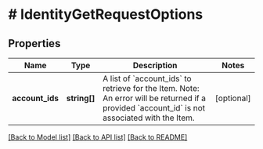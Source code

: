 # # IdentityGetRequestOptions

## Properties

Name | Type | Description | Notes
------------ | ------------- | ------------- | -------------
**account_ids** | **string[]** | A list of &#x60;account_ids&#x60; to retrieve for the Item. Note: An error will be returned if a provided &#x60;account_id&#x60; is not associated with the Item. | [optional]

[[Back to Model list]](../../README.md#models) [[Back to API list]](../../README.md#endpoints) [[Back to README]](../../README.md)
